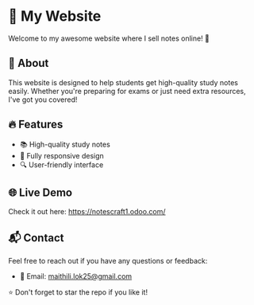 # 🌟 My Website

Welcome to my awesome website where I sell notes online! 🚀 

## 📌 About  
This website is designed to help students get high-quality study notes easily. Whether you're preparing for exams or just need extra resources, I've got you covered!
 
## 🔥 Features
- 📚 High-quality study notes
- 📱 Fully responsive design
- 🔍 User-friendly interface

## 🌐 Live Demo
Check it out here: https://notescraft1.odoo.com/

## 📬 Contact
Feel free to reach out if you have any questions or feedback:
- 📧 Email: maithili.lok25@gmail.com

⭐ Don't forget to star the repo if you like it!

